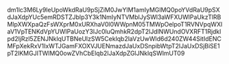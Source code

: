 dm1lc3M6Ly9leUpoWkdRaU9pSjZiM0JwYlM1amIyMGlMQ0poYVdRaU9pSXdJaXdpYUc5emRDSTZJblp3Y3k1NmIyNTVMblJySWl3aWFXUWlPaUkzTlRBMlpXWXpaQzFsWXprM0xURXhaV0l0WWpnM05TMWpOelpoT1RVNVpqWXlaV1VpTENKdVpYUWlPaUozY3lJc0luQmhkR2dpT2lJdlNWUndOVXRFT1Rjdklpd2ljRzl5ZENJNklqUTBNeUlzSW5Ceklqb2laVzUwWld6d240ZW44SitIdENCMFpXekRxV1IxWTJGamFXOXVJUENmazdJaUxDSnpibWtpT2lJaUxDSjBiSE1pT2lKMGJITWlMQ0owZVhCbElqb2lJaXdpZGlJNklqSWlmUT09
